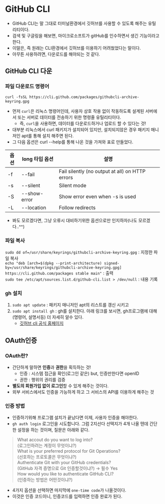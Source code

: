 # GitHub CLI 
 - GitHub CLI는 말 그대로 터미널환경에서 깃허브를 사용할 수 있도록 해주는 유틸리티이다.
 - 검색 및 구글링을 해보면, 마이크로소프트가 gitHub를 인수하면서 생긴 기능이라고 한다. 
 - 이말은, 즉 원래는 CLI환경에서 깃허브를 이용하기 어려웠었다는 말이다. 
 - 아무튼 사용하려면, 다운로드를 해야되는 것 같다. 

## GitHub CLI 다운

### 파일 다운로드 명령어
`curl -fsSL https://cli.github.com/packages/githubcli-archive-keyring.gpg ` 

- 먼저 `curl`은 리눅스 명령어인데, 사용자 상호 작용 없이 작동하도록 설계된 서버에서 또는 서버로 데이터를 전송하기 위한 명령줄 유틸리티이다.
   -  즉, `curl`을 사용하면, 데이터를 다운로드하거나 업로드 할 수 있다는 것!
- 대부분 리눅스에서 curl 패키지가 설치되어 있지만, 설치되지않은 경우 패키지 매니저인 apt를 통해 설치 해주면 된다. 
- 그 다음 옵션은 curl --help를 통해 나온 것을 가져와 표로 만들었다. 

|옵션| long 타입 옵션| 설명 |
|--|--|--|
|-f| --fail|          Fail silently (no output at all) on HTTP errors|
|-s|--silent  | Silent mode|
|-S| --show-error|  Show error even when -s is used|
|-L| --location|     Follow redirects|

 - 봐도 모르겠다면, 그냥 오류시 대비하기위한 옵션으로만 인지하자(나도 모르겠다..^^)

### 파일 복사
 `sudo dd of=/usr/share/keyrings/githubcli-archive-keyring.gpg`  : 지정한 파일 복사   
 `echo "deb [arch=$(dpkg --print-architecture) signed-by=/usr/share/keyrings/githubcli-archive-keyring.gpg] https://cli.github.com/packages stable main"` : 출력     
 `sudo tee /etc/apt/sources.list.d/github-cli.list > /dev/null`   : 내용 기록   

### gh 설치
 1. `sudo apt update`   : 패키지 매니저인 apt의 리스트를 갱신 시키고
 2. `sudo apt install gh`    : gh를 설치한다. 아래 링크를 보시면, gh프로그램에 대해(명령어, 설명서등) 더 자세히 알수 있다.
      - [깃허브 cli 공식 홈페이지](https://cli.github.com/)

## OAuth인증
### OAuth란?
 - 간단하게 말하면 **인증**과 **권한**을 획득하는 것!
    - 인증 : 시스템 접근을 확인(로그인 같은) but, 인증만한다면 openID
    - 권한 : 행위의 권리를 검증  
 - **별도의 회원가입 없이 로그인**할 수 있게 해주는 것이다.
 - 외부 서비스에서도 인증을 가능하게 하고 그 서비스의 API를 이용하게 해주는 것
 
### 인증 방법
 - 인증하기위해 프로그램 설치가 끝났다면 이제, 사용자 인증을 해야한다. 
 - `gh auth login` 로그인을 시도합니다.  그럼 2지선다 선택지가 4개 나올 텐데 간단한 설정을 하는 것이며, 질문은 아래와 같다.
  >  What accout do you want to log into?  
  > (로그인하려는 계정이 무엇이냐?)    
  > What is your preferred protocol for Git Operations?  
  > (선호하는 프로토콜은 무엇이냐?)  
  > Authenticate Git with your GitHub credentials?  
  > (GitHub 자격 증명으로 Git 인증할것이냐?) -> 필수 Yes  
  > How would you like to authenticate GitHub CLI?  
  > (인증하는 방법은 어떤것이냐?)   

- 4가지 옵션을 선택하면 마지막에 `one-time code`가 나올것이다. 
- 이것은 인증 코드이니, 인증코드를 입력하면 인증 완료가 된다.
